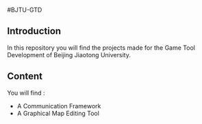 #BJTU-GTD
## Introduction
In this repository you will find the projects made for the Game Tool Development of Beijing Jiaotong University.
## Content
You will find :
* A Communication Framework
* A Graphical Map Editing Tool